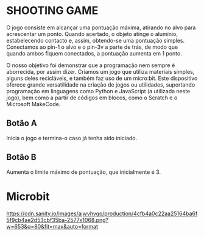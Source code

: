 # SHOOTING GAME

O jogo consiste em alcançar uma pontuação máxima, atirando no alvo para acrescentar um ponto. Quando acertado, o objeto atinge o alumínio, estabelecendo contacto e, assim, obtendo-se uma pontuação simples. Conectamos ao pin-1 o alvo e o pin-3v a parte de trás, de modo que quando ambos fiquem conectados, a pontuação aumenta em 1 ponto.

O nosso objetivo foi demonstrar que a programação nem sempre é aborrecida, por assim dizer. Criamos um jogo que utiliza materiais simples, alguns deles recicláveis, e também faz uso de um micro:bit. Este dispositivo oferece grande versatilidade na criação de jogos ou utilidades, suportando programação em linguagens como Python e JavaScript (a utilizada neste jogo), bem como a partir de códigos em blocos, como o Scratch e o Microsoft MakeCode.

## Botão A
Inicia o jogo e termina-o caso já tenha sido iniciado.

## Botão B
Aumenta o limite máximo de pontuação, que inicialmente é 3.

# Microbit

https://cdn.sanity.io/images/ajwvhvgo/production/4cfb4a0c22aa25164ba6f5f9cb4ae2d53cbf35ba-2577x1068.png?w=653&q=80&fit=max&auto=format
